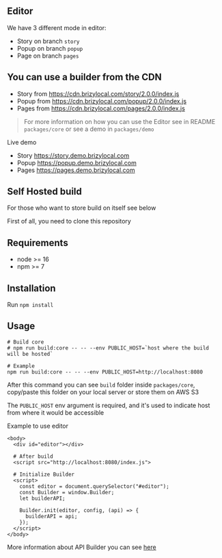 
## Editor
We have 3 different mode in editor:
- Story on branch `story`
- Popup on branch `popup`
- Page on branch `pages`

## You can use a builder from the CDN
- Story from https://cdn.brizylocal.com/story/2.0.0/index.js
- Popup from https://cdn.brizylocal.com/popup/2.0.0/index.js
- Pages from https://cdn.brizylocal.com/pages/2.0.0/index.js

> For more information on how you can use the Editor see in README `packages/core` or see a demo in `packages/demo`

Live demo
- Story https://story.demo.brizylocal.com
- Popup https://popup.demo.brizylocal.com
- Pages https://pages.demo.brizylocal.com

## Self Hosted build
For those who want to store build on itself see below

First of all, you need to clone this repository

## Requirements

- node >= 16
- npm >= 7

## Installation

Run `npm install`

## Usage

```shell
# Build core
# npm run build:core -- -- --env PUBLIC_HOST=`host where the build will be hosted`

# Example
npm run build:core -- -- --env PUBLIC_HOST=http://localhost:8080
```

After this command you can see `build` folder inside `packages/core`, copy/paste this folder on your local server or 
store them on AWS S3

The `PUBLIC_HOST` env argument is required, and it's used to indicate host from where it would be accessible

Example to use editor

```shell
<body>
  <div id="editor"></div>

  # After build
  <script src="http://localhost:8080/index.js">
  
  # Initialize Builder
  <script>
    const editor = document.querySelector("#editor");
    const Builder = window.Builder;
    let builderAPI;

    Builder.init(editor, config, (api) => {
      builderAPI = api;
    });
  </script>
</body>
```

More information about API Builder you can see [here](https://github.com/bagrinsergiu/demo-editor-partners/blob/master/packages/core/README.MD#config)
